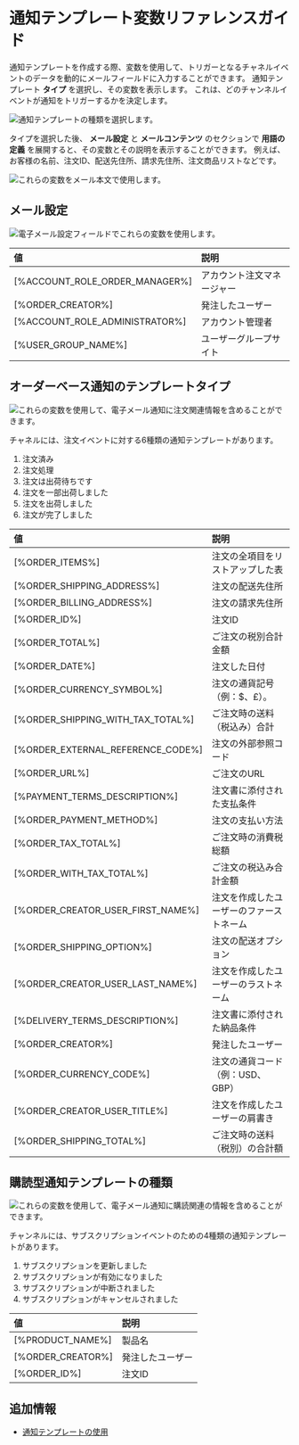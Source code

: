 # 通知テンプレート変数リファレンスガイド

通知テンプレートを作成する際、変数を使用して、トリガーとなるチャネルイベントのデータを動的にメールフィールドに入力することができます。 通知テンプレート **タイプ** を選択し、その変数を表示します。 これは、どのチャンネルイベントが通知をトリガーするかを決定します。

![通知テンプレートの種類を選択します。](./notification-template-variables-reference-guide/images/01.png)

タイプを選択した後、 **メール設定** と **メールコンテンツ** のセクションで **用語の定義** を展開すると、その変数とその説明を表示することができます。 例えば、お客様の名前、注文ID、配送先住所、請求先住所、注文商品リストなどです。

![これらの変数をメール本文で使用します。](./notification-template-variables-reference-guide/images/02.png)

## メール設定

![電子メール設定フィールドでこれらの変数を使用します。](./notification-template-variables-reference-guide/images/03.png)

| 値                                | 説明            |
|:-------------------------------- |:------------- |
| [%ACCOUNT_ROLE_ORDER_MANAGER%] | アカウント注文マネージャー |
| [%ORDER_CREATOR%]                | 発注したユーザー      |
| [%ACCOUNT_ROLE_ADMINISTRATOR%] | アカウント管理者      |
| [%USER_GROUP_NAME%]            | ユーザーグループサイト   |

## オーダーベース通知のテンプレートタイプ

![これらの変数を使用して、電子メール通知に注文関連情報を含めることができます。](./notification-template-variables-reference-guide/images/04.png)

チャネルには、注文イベントに対する6種類の通知テンプレートがあります。

1. 注文済み
1. 注文処理
1. 注文は出荷待ちです
1. 注文を一部出荷しました
1. 注文を出荷しました
1. 注文が完了しました

| 値                                     | 説明                   |
|:------------------------------------- |:-------------------- |
| [%ORDER_ITEMS%]                       | 注文の全項目をリストアップした表     |
| [%ORDER_SHIPPING_ADDRESS%]          | 注文の配送先住所             |
| [%ORDER_BILLING_ADDRESS%]           | 注文の請求先住所             |
| [%ORDER_ID%]                          | 注文ID                 |
| [%ORDER_TOTAL%]                       | ご注文の税別合計金額           |
| [%ORDER_DATE%]                        | 注文した日付               |
| [%ORDER_CURRENCY_SYMBOL%]           | 注文の通貨記号（例：$、£）。      |
| [%ORDER_SHIPPING_WITH_TAX_TOTAL%] | ご注文時の送料（税込み）合計       |
| [%ORDER_EXTERNAL_REFERENCE_CODE%]   | 注文の外部参照コード           |
| [%ORDER_URL%]                         | ご注文のURL              |
| [%PAYMENT_TERMS_DESCRIPTION%]       | 注文書に添付された支払条件        |
| [%ORDER_PAYMENT_METHOD%]            | 注文の支払い方法             |
| [%ORDER_TAX_TOTAL%]                 | ご注文時の消費税総額           |
| [%ORDER_WITH_TAX_TOTAL%]            | ご注文の税込み合計金額          |
| [%ORDER_CREATOR_USER_FIRST_NAME%] | 注文を作成したユーザーのファーストネーム |
| [%ORDER_SHIPPING_OPTION%]           | 注文の配送オプション           |
| [%ORDER_CREATOR_USER_LAST_NAME%]  | 注文を作成したユーザーのラストネーム   |
| [%DELIVERY_TERMS_DESCRIPTION%]      | 注文書に添付された納品条件        |
| [%ORDER_CREATOR%]                     | 発注したユーザー             |
| [%ORDER_CURRENCY_CODE%]             | 注文の通貨コード（例：USD、GBP）  |
| [%ORDER_CREATOR_USER_TITLE%]        | 注文を作成したユーザーの肩書き      |
| [%ORDER_SHIPPING_TOTAL%]            | ご注文時の送料（税別）の合計額      |

## 購読型通知テンプレートの種類

![これらの変数を使用して、電子メール通知に購読関連の情報を含めることができます。](./notification-template-variables-reference-guide/images/05.png)

チャンネルには、サブスクリプションイベントのための4種類の通知テンプレートがあります。

1. サブスクリプションを更新しました
1. サブスクリプションが有効になりました
1. サブスクリプションが中断されました
1. サブスクリプションがキャンセルされました

| 値                 | 説明       |
|:----------------- |:-------- |
| [%PRODUCT_NAME%]  | 製品名      |
| [%ORDER_CREATOR%] | 発注したユーザー |
| [%ORDER_ID%]      | 注文ID     |

## 追加情報

* [通知テンプレートの使用](./using-notification-templates.md)
